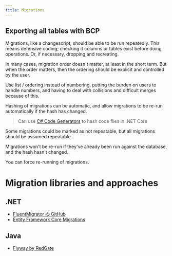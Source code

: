 ```yaml
---
title: Migrations
---
```


## Exporting all tables with BCP

Migrations, like a changescript, should be able to be run repeatedly. This means defensive coding; checking it columns or tables exist before doing operations. Or, if necessary, dropping and recreating.

In many cases, migration order doesn't matter, at least in the short term. But when the order matters, then the ordering should be explicit and controlled by the user.

Use list / ordering instead of numbering, putting the burden on users to handle numbers, and having to deal with collisions and difficult merges because of this.

Hashing of migrations can be automatic, and allow migrations to be re-run automatically if the hash has changed.

> Can use [C# Code Generators](https://devblogs.microsoft.com/dotnet/introducing-c-source-generators/) to hash code files in .NET Core

Some migrations could be marked as not repeatable, but all migrations should be assumed repeatable.

Migrations won't be re-run if they've already been run against the database, and the hash hasn't changed.

You can force re-running of migrations.



# Migration libraries and approaches

## .NET

* [FluentMigrator @ GitHub](https://github.com/fluentmigrator/fluentmigrator)
* [Entity Framework Core Migrations](https://docs.microsoft.com/en-us/ef/core/managing-schemas/migrations)

## Java

* [Flyway by RedGate](https://flywaydb.org/)